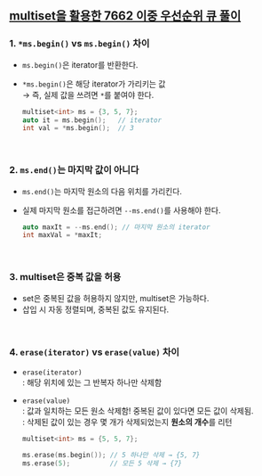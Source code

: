 

## [multiset을 활용한 7662 이중 우선순위 큐 풀이](https://www.acmicpc.net/problem/7662)

### 1. `*ms.begin()` vs `ms.begin()` 차이

- `ms.begin()`은 iterator를 반환한다.
- `*ms.begin()`은 해당 iterator가 가리키는 값 <br>
    → 즉, 실제 값을 쓰려면 `*`를 붙여야 한다.

    ```cpp
    multiset<int> ms = {3, 5, 7};
    auto it = ms.begin();   // iterator
    int val = *ms.begin();  // 3
    ```

<br>

### 2. `ms.end()`는 마지막 값이 아니다

- `ms.end()`는 마지막 원소의 다음 위치를 가리킨다.
- 실제 마지막 원소를 접근하려면 `--ms.end()`를 사용해야 한다.

    ```cpp
    auto maxIt = --ms.end(); // 마지막 원소의 iterator
    int maxVal = *maxIt;
    ```

<br>

### 3. multiset은 중복 값을 허용

- set은 중복된 값을 허용하지 않지만, multiset은 가능하다.
- 삽입 시 자동 정렬되며, 중복된 값도 유지된다.

<br>

### 4. `erase(iterator)` vs `erase(value)` 차이

- `erase(iterator)` <br>
    : 해당 위치에 있는 그 반복자 하나만 삭제함 

- `erase(value)` <br>
    : 값과 일치하는 모든 원소 삭제함! 중복된 값이 있다면 모든 값이 삭제됨. <br>
    : 삭제된 값이 있는 경우 몇 개가 삭제되었는지 **원소의 개수**를 리턴 

    ```cpp
    multiset<int> ms = {5, 5, 7};

    ms.erase(ms.begin()); // 5 하나만 삭제 → {5, 7}
    ms.erase(5);          // 모든 5 삭제 → {7}
    ```
